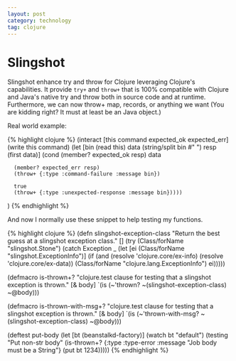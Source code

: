 ```yaml
---
layout: post
category: technology
tag: clojure
---
```


# Slingshot

Slingshot enhance try and throw for Clojure leveraging Clojure's capabilities.
It provide `try+` and `throw+` that is 100% compatible with Clojure and Java's native try and throw both in source code and at runtime.
Furthermore, we can now throw+ map, records, or anything we want (You are kidding right? It must at least be an Java object.)

Real world example:

{% highlight clojure %}
(interact
   [this command expected_ok expected_err]
   (write this command)
   (let [bin (read this)
         data (string/split bin #" ")
         resp (first data)]
     (cond
      (member? expected_ok resp)
      data

      (member? expected_err resp)
      (throw+ {:type :command-failure :message bin})

      true
      (throw+ {:type :unexpected-response :message bin}))))

  )
{% endhighlight %}

And now I normally use these snippet to help testing my functions.

{% highlight clojure %}
(defn slingshot-exception-class
  "Return the best guess at a slingshot exception class."
  []
  (try
    (Class/forName "slingshot.Stone")
    (catch Exception _
      (let [ei (Class/forName "slingshot.ExceptionInfo")]
        (if (and (resolve 'clojure.core/ex-info)
                 (resolve 'clojure.core/ex-data))
          (Class/forName "clojure.lang.ExceptionInfo")
          ei)))))

(defmacro is-thrown+?
  "clojure.test clause for testing that a slingshot exception is thrown."
  [& body]
  `(is (~'thrown? ~(slingshot-exception-class) ~@body)))

(defmacro is-thrown-with-msg+?
  "clojure.test clause for testing that a slingshot exception is thrown."
  [& body]
  `(is (~'thrown-with-msg? ~(slingshot-exception-class) ~@body)))

(deftest put-body
  (let [bt (beanstalkd-factory)]
    (watch bt "default")
    (testing "Put non-str body"
      (is-thrown+? {:type :type-error :message "Job body must be a String"} (put bt 1234)))))
{% endhighlight %}
